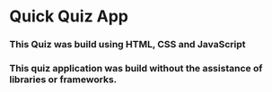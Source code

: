 # Quick Quiz App 

### This Quiz was build using HTML, CSS and JavaScript 

### This quiz application was build without the assistance of libraries or frameworks.


